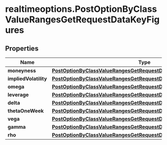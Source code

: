 # realtimeoptions.PostOptionByClassValueRangesGetRequestDataKeyFigures

## Properties

Name | Type | Description | Notes
------------ | ------------- | ------------- | -------------
**moneyness** | [**PostOptionByClassValueRangesGetRequestDataKeyFiguresMoneyness**](PostOptionByClassValueRangesGetRequestDataKeyFiguresMoneyness.md) |  | [optional] 
**impliedVolatility** | [**PostOptionByClassValueRangesGetRequestDataKeyFiguresImpliedVolatility**](PostOptionByClassValueRangesGetRequestDataKeyFiguresImpliedVolatility.md) |  | [optional] 
**omega** | [**PostOptionByClassValueRangesGetRequestDataKeyFiguresOmega**](PostOptionByClassValueRangesGetRequestDataKeyFiguresOmega.md) |  | [optional] 
**leverage** | [**PostOptionByClassValueRangesGetRequestDataKeyFiguresLeverage**](PostOptionByClassValueRangesGetRequestDataKeyFiguresLeverage.md) |  | [optional] 
**delta** | [**PostOptionByClassValueRangesGetRequestDataKeyFiguresDelta**](PostOptionByClassValueRangesGetRequestDataKeyFiguresDelta.md) |  | [optional] 
**thetaOneWeek** | [**PostOptionByClassValueRangesGetRequestDataKeyFiguresThetaOneWeek**](PostOptionByClassValueRangesGetRequestDataKeyFiguresThetaOneWeek.md) |  | [optional] 
**vega** | [**PostOptionByClassValueRangesGetRequestDataKeyFiguresVega**](PostOptionByClassValueRangesGetRequestDataKeyFiguresVega.md) |  | [optional] 
**gamma** | [**PostOptionByClassValueRangesGetRequestDataKeyFiguresGamma**](PostOptionByClassValueRangesGetRequestDataKeyFiguresGamma.md) |  | [optional] 
**rho** | [**PostOptionByClassValueRangesGetRequestDataKeyFiguresRho**](PostOptionByClassValueRangesGetRequestDataKeyFiguresRho.md) |  | [optional] 



